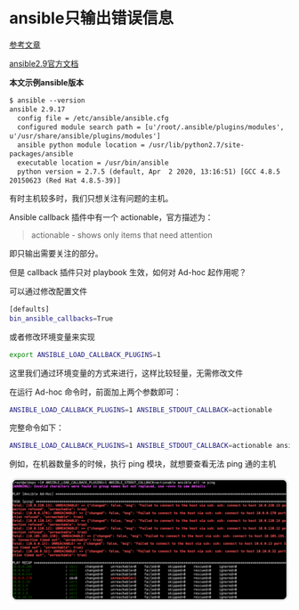 

# ansible只输出错误信息

[参考文章](https://blog.csdn.net/bruce_6/article/details/102604397)

[ansible2.9官方文档](https://docs.ansible.com/ansible/2.9/index.html)



**本文示例ansible版本**

```shell
$ ansible --version
ansible 2.9.17
  config file = /etc/ansible/ansible.cfg
  configured module search path = [u'/root/.ansible/plugins/modules', u'/usr/share/ansible/plugins/modules']
  ansible python module location = /usr/lib/python2.7/site-packages/ansible
  executable location = /usr/bin/ansible
  python version = 2.7.5 (default, Apr  2 2020, 13:16:51) [GCC 4.8.5 20150623 (Red Hat 4.8.5-39)]
```



有时主机较多时，我们只想关注有问题的主机。

Ansible callback 插件中有一个 actionable，官方描述为：

> actionable - shows only items that need attention

即只输出需要关注的部分。

但是 callback 插件只对 playbook 生效，如何对 Ad-hoc 起作用呢？


可以通过修改配置文件

```sh
[defaults]
bin_ansible_callbacks=True
```


或者修改环境变量来实现

```sh
export ANSIBLE_LOAD_CALLBACK_PLUGINS=1
```



这里我们通过环境变量的方式来进行，这样比较轻量，无需修改文件

在运行 Ad-hoc 命令时，前面加上两个参数即可：

```sh
ANSIBLE_LOAD_CALLBACK_PLUGINS=1 ANSIBLE_STDOUT_CALLBACK=actionable
```



完整命令如下：

```sh
ANSIBLE_LOAD_CALLBACK_PLUGINS=1 ANSIBLE_STDOUT_CALLBACK=actionable ansible all -m ping
```



例如，在机器数量多的时候，执行 ping 模块，就想要查看无法 ping 通的主机

![iShot_2024-09-04_14.27.00](https://github.com/pptfz/picgo-images/blob/master/img/iShot_2024-09-04_14.27.00.png)
